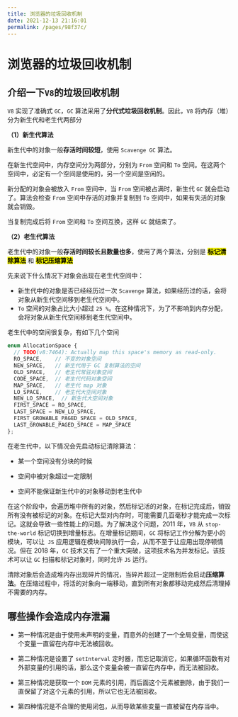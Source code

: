 ```yaml
---
title: 浏览器的垃圾回收机制
date: 2021-12-13 21:16:01
permalink: /pages/98f37c/
---
```


# 浏览器的垃圾回收机制

## 介绍一下`V8`的垃圾回收机制<badge text="特别重要" type="error" />

`V8` 实现了准确式 `GC`，`GC` 算法采用了**分代式垃圾回收机制**。因此，`V8` 将内存（堆）分为新生代和老生代两部分

**（1）新生代算法**

新生代中的对象一般**存活时间较短**，使用 `Scavenge GC` 算法。

在新生代空间中，内存空间分为两部分，分别为 `From` 空间和 `To` 空间。在这两个空间中，必定有一个空间是使用的，另一个空间是空闲的。

新分配的对象会被放入 `From` 空间中，当 `From` 空间被占满时，新生代 `GC` 就会启动了。算法会检查 `From` 空间中存活的对象并复制到 `To` 空间中，如果有失活的对象就会销毁。

当复制完成后将 `From` 空间和 `To` 空间互换，这样 `GC` 就结束了。

**（2）老生代算法**

老生代中的对象一般**存活时间较长且数量也多**，使用了两个算法，分别是 **<mark>标记清除算法</mark>** 和 **<mark>标记压缩算法</mark>**

先来说下什么情况下对象会出现在老生代空间中：

- 新生代中的对象是否已经经历过一次 `Scavenge` 算法，如果经历过的话，会将对象从新生代空间移到老生代空间中。
- `To` 空间的对象占比大小超过 `25 %`。在这种情况下，为了不影响到内存分配，会将对象从新生代空间移到老生代空间中。

老生代中的空间很复杂，有如下几个空间

```javascript
enum AllocationSpace {
  // TODO(v8:7464): Actually map this space's memory as read-only.
  RO_SPACE,    // 不变的对象空间
  NEW_SPACE,   // 新生代用于 GC 复制算法的空间
  OLD_SPACE,   // 老生代常驻对象空间
  CODE_SPACE,  // 老生代代码对象空间
  MAP_SPACE,   // 老生代 map 对象
  LO_SPACE,    // 老生代大空间对象
  NEW_LO_SPACE,  // 新生代大空间对象
  FIRST_SPACE = RO_SPACE,
  LAST_SPACE = NEW_LO_SPACE,
  FIRST_GROWABLE_PAGED_SPACE = OLD_SPACE,
  LAST_GROWABLE_PAGED_SPACE = MAP_SPACE
};
```

在老生代中，以下情况会先启动标记清除算法：

- 某一个空间没有分块的时候
- 空间中被对象超过一定限制

- 空间不能保证新生代中的对象移动到老生代中

在这个阶段中，会遍历堆中所有的对象，然后标记活的对象，在标记完成后，销毁所有没有被标记的对象。在标记大型对内存时，可能需要几百毫秒才能完成一次标记。这就会导致一些性能上的问题。为了解决这个问题，2011 年，`V8` 从 `stop-the-world` 标记切换到增量标志。在增量标记期间，`GC` 将标记工作分解为更小的模块，可以让` JS` 应用逻辑在模块间隙执行一会，从而不至于让应用出现停顿情况。但在 2018 年，`GC` 技术又有了一个重大突破，这项技术名为并发标记。该技术可以让 `GC` 扫描和标记对象时，同时允许 `JS` 运行。

清除对象后会造成堆内存出现碎片的情况，当碎片超过一定限制后会启动**压缩算法**。在压缩过程中，将活的对象向一端移动，直到所有对象都移动完成然后清理掉不需要的内存。

## 哪些操作会造成内存泄漏

- 第一种情况是由于使用未声明的变量，而意外的创建了一个全局变量，而使这个变量一直留在内存中无法被回收。
- 第二种情况是设置了 `setInterval` 定时器，而忘记取消它，如果循环函数有对外部变量的引用的话，那么这个变量会被一直留在内存中，而无法被回收。

- 第三种情况是获取一个 `DOM` 元素的引用，而后面这个元素被删除，由于我们一直保留了对这个元素的引用，所以它也无法被回收。
- 第四种情况是不合理的使用闭包，从而导致某些变量一直被留在内存当中。
